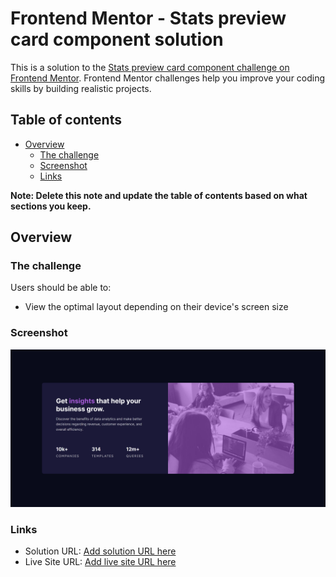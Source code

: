 # Frontend Mentor - Stats preview card component solution

This is a solution to the [Stats preview card component challenge on Frontend Mentor](https://www.frontendmentor.io/challenges/stats-preview-card-component-8JqbgoU62). Frontend Mentor challenges help you improve your coding skills by building realistic projects. 

## Table of contents

- [Overview](#overview)
  - [The challenge](#the-challenge)
  - [Screenshot](#screenshot)
  - [Links](#links)

**Note: Delete this note and update the table of contents based on what sections you keep.**

## Overview

### The challenge

Users should be able to:

- View the optimal layout depending on their device's screen size

### Screenshot

![](/assets/screenshot.png)

### Links

- Solution URL: [Add solution URL here](https://github.com/OsykaOleksandr/stats-preview-card)
- Live Site URL: [Add live site URL here](https://osykaoleksandr.github.io/stats-preview-card/)

